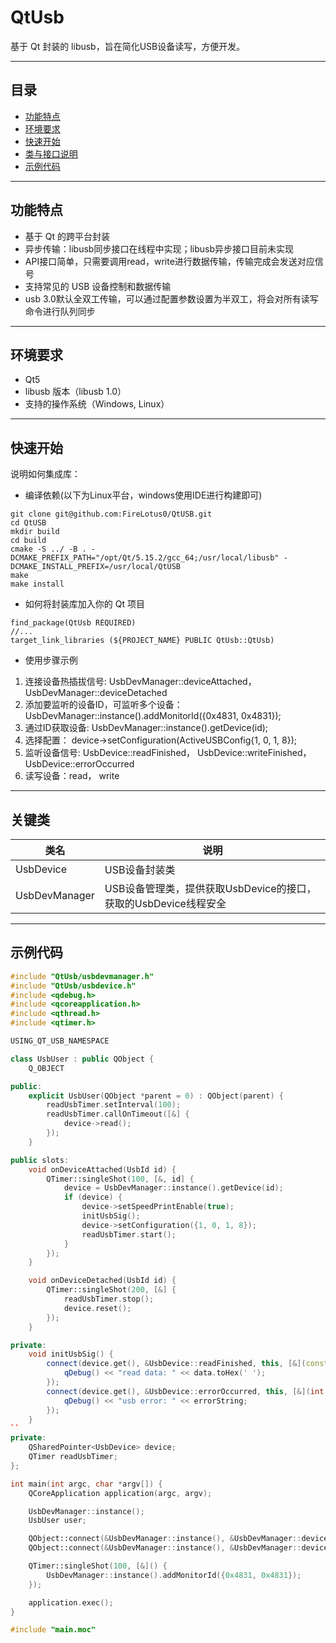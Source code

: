 # QtUsb

基于 Qt 封装的 libusb，旨在简化USB设备读写，方便开发。

---

## 目录

- [功能特点](#功能特点)
- [环境要求](#环境要求)
- [快速开始](#快速开始)
- [类与接口说明](#关键类)
- [示例代码](#示例代码)


---

## 功能特点

- 基于 Qt 的跨平台封装
- 异步传输：libusb同步接口在线程中实现；libusb异步接口目前未实现
- API接口简单，只需要调用read，write进行数据传输，传输完成会发送对应信号
- 支持常见的 USB 设备控制和数据传输
- usb 3.0默认全双工传输，可以通过配置参数设置为半双工，将会对所有读写命令进行队列同步

---

## 环境要求

- Qt5
- libusb 版本（libusb 1.0）
- 支持的操作系统（Windows, Linux）

---

## 快速开始

说明如何集成库：

- 编译依赖(以下为Linux平台，windows使用IDE进行构建即可)
```
git clone git@github.com:FireLotus0/QtUSB.git
cd QtUSB
mkdir build
cd build
cmake -S ../ -B . -DCMAKE_PREFIX_PATH="/opt/Qt/5.15.2/gcc_64;/usr/local/libusb" -DCMAKE_INSTALL_PREFIX=/usr/local/QtUSB
make
make install
```
- 如何将封装库加入你的 Qt 项目
```
find_package(QtUsb REQUIRED)
//...
target_link_libraries (${PROJECT_NAME} PUBLIC QtUsb::QtUsb)
```
- 使用步骤示例
1. 连接设备热插拔信号: UsbDevManager::deviceAttached， UsbDevManager::deviceDetached
2. 添加要监听的设备ID，可监听多个设备：UsbDevManager::instance().addMonitorId({0x4831, 0x4831});
3. 通过ID获取设备: UsbDevManager::instance().getDevice(id);
4. 选择配置： device->setConfiguration(ActiveUSBConfig{1, 0, 1, 8});
5. 监听设备信号: UsbDevice::readFinished，  UsbDevice::writeFinished，  UsbDevice::errorOccurred
6. 读写设备：read， write
---

## 关键类

| 类名          | 说明                     |
|---------------|--------------------------|
| UsbDevice     | USB设备封装类             |
| UsbDevManager | USB设备管理类，提供获取UsbDevice的接口，获取的UsbDevice线程安全           |

---

## 示例代码

```cpp
#include "QtUsb/usbdevmanager.h"
#include "QtUsb/usbdevice.h"
#include <qdebug.h>
#include <qcoreapplication.h>
#include <qthread.h>
#include <qtimer.h>

USING_QT_USB_NAMESPACE

class UsbUser : public QObject {
    Q_OBJECT

public:
    explicit UsbUser(QObject *parent = 0) : QObject(parent) {
        readUsbTimer.setInterval(100);
        readUsbTimer.callOnTimeout([&] {
            device->read();
        });
    }

public slots:
    void onDeviceAttached(UsbId id) {
        QTimer::singleShot(100, [&, id] {
            device = UsbDevManager::instance().getDevice(id);
            if (device) {
                device->setSpeedPrintEnable(true);
                initUsbSig();
                device->setConfiguration({1, 0, 1, 8});
                readUsbTimer.start();
            }
        });
    }

    void onDeviceDetached(UsbId id) {
        QTimer::singleShot(200, [&] {
            readUsbTimer.stop();
            device.reset();
        });
    }

private:
    void initUsbSig() {
        connect(device.get(), &UsbDevice::readFinished, this, [&](const QByteArray &data) {
            qDebug() << "read data: " << data.toHex(' ');
        });
        connect(device.get(), &UsbDevice::errorOccurred, this, [&](int errorCode, const QString &errorString) {
            qDebug() << "usb error: " << errorString;
        });
    }
``
private:
    QSharedPointer<UsbDevice> device;
    QTimer readUsbTimer;
};

int main(int argc, char *argv[]) {
    QCoreApplication application(argc, argv);

    UsbDevManager::instance();
    UsbUser user;

    QObject::connect(&UsbDevManager::instance(), &UsbDevManager::deviceAttached, &user, &UsbUser::onDeviceAttached);
    QObject::connect(&UsbDevManager::instance(), &UsbDevManager::deviceDetached, &user, &UsbUser::onDeviceDetached);

    QTimer::singleShot(100, [&]() {
        UsbDevManager::instance().addMonitorId({0x4831, 0x4831});
    });

    application.exec();
}

#include "main.moc"

```
